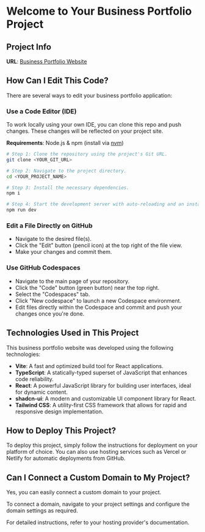 

# Welcome to Your Business Portfolio Project

## Project Info

**URL**: [Business Portfolio Website](https://your-project-url.com)

## How Can I Edit This Code?

There are several ways to edit your business portfolio application:

### **Use a Code Editor (IDE)**

To work locally using your own IDE, you can clone this repo and push changes. These changes will be reflected on your project site.

**Requirements**: Node.js & npm (install via [nvm](https://github.com/nvm-sh/nvm#installing-and-updating))

```sh
# Step 1: Clone the repository using the project's Git URL.
git clone <YOUR_GIT_URL>

# Step 2: Navigate to the project directory.
cd <YOUR_PROJECT_NAME>

# Step 3: Install the necessary dependencies.
npm i

# Step 4: Start the development server with auto-reloading and an instant preview.
npm run dev
```

### **Edit a File Directly on GitHub**

- Navigate to the desired file(s).
- Click the "Edit" button (pencil icon) at the top right of the file view.
- Make your changes and commit them.

### **Use GitHub Codespaces**

- Navigate to the main page of your repository.
- Click the "Code" button (green button) near the top right.
- Select the "Codespaces" tab.
- Click "New codespace" to launch a new Codespace environment.
- Edit files directly within the Codespace and commit and push your changes once you're done.

## Technologies Used in This Project

This business portfolio website was developed using the following technologies:

- **Vite**: A fast and optimized build tool for React applications.
- **TypeScript**: A statically-typed superset of JavaScript that enhances code reliability.
- **React**: A powerful JavaScript library for building user interfaces, ideal for dynamic content.
- **shadcn-ui**: A modern and customizable UI component library for React.
- **Tailwind CSS**: A utility-first CSS framework that allows for rapid and responsive design implementation.

## How to Deploy This Project?

To deploy this project, simply follow the instructions for deployment on your platform of choice. You can also use hosting services such as Vercel or Netlify for automatic deployments from GitHub.

## Can I Connect a Custom Domain to My Project?

Yes, you can easily connect a custom domain to your project.

To connect a domain, navigate to your project settings and configure the domain settings as required.

For detailed instructions, refer to your hosting provider's documentation.
